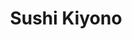---
layout: place
title: "Sushi Kiyono"
permalink: /california/beverly-hills/sushi-kiyono.html
stateAbbr: CA
stateName: California
cityName: Beverly Hills
place_id: ChIJf7Fsj_u7woARm1XWYSccf4k
photos:
  - name: >-
      places/ChIJf7Fsj_u7woARm1XWYSccf4k/photos/AeeoHcI3zgMffV1BoEHlrM2aVW1NGRyLGmWbiPnaMSaRcfXFkdSSLEpKSpJDISRfmRzqNTa3S4Il6x8s8TlT3Q6hntU3EFPcZVKoiGPuNHDfkjZL-EzlXS-NL3D-kONkOLmmue5aOdm4_ZX-xkD7tm42VFxxsgddKEHMmMadHunh6UVd3Q0oFNq5rM2PcDw5SUvuaX-HDkBjmwzT1Mq24y3ZAlT5ENKHMrsaXIseYbu9Zco4gwgP50ZrW4mW1UDnKOYvfKT1wyIafbUFlsHd5rKJPtEfVHace5aC9ctwC1mRbLXv4-1lRHTtK8LzuyOOVa4FtzgdNCwSqlqhQlo0iVbgbIx76JjiN0maiIumVHjY_Hawv7O4J3sE3aPhbGO-Ti7668hQnwi2yhZ-sc9CtDwLKCnQGl_FtXh99L0vQ1jpWEZ7zA0
    widthPx: 3024
    heightPx: 4032
    authorAttributions:
      - displayName: Nils Hünerfürst
        uri: https://maps.google.com/maps/contrib/108980284740580063383
        photoUri: >-
          https://lh3.googleusercontent.com/a-/ALV-UjWF-GziTREwrnOSEUZhREw7sXnscPb9E0kvVIYN2U9qTJCabDYj=s100-p-k-no-mo
    flagContentUri: >-
      https://www.google.com/local/imagery/report/?cb_client=maps_api_places.places_api&image_key=!1e10!2sCIHM0ogKEICAgIC-q6rW7wE&hl=en-US
    googleMapsUri: >-
      https://www.google.com/maps/place//data=!3m4!1e2!3m2!1sCIHM0ogKEICAgIC-q6rW7wE!2e10!4m2!3m1!1s0x80c2bbfb8f6cb17f:0x897f1c2761d6559b
  - name: >-
      places/ChIJf7Fsj_u7woARm1XWYSccf4k/photos/AeeoHcIlEf6A-9WVYEzjq0j5jhQ76Hmp7V_Y3Bsqsk59_DoCYQm2GH3MVd3jkx0GhODlxSAl3op-PrLhEcp0rlXhn1JksZQB-8KQhVfZIAsGz_W_QDf64TvzYfNl_-t-i3kkOvhdhvSfHS1iGTaHjV1HxItPK9dvB4Caq9UxMbLwblLdFF4PtMFIxA2tWkdnMse0zKMbjqP8hR7w1mucMxOziUXkhhsSFhblj3venRw6buHRPEUwXVLA0IS0PW5hhaFCg2jkJ5I4zezvqjOKsV6zthrMAcvwn4uwyG8GmfZY0jaoCQivLq3tBhyxUbFZQfVR_MiaVuccjIfrSqPefq3BwZJKaHVS8icGx4Y5oJAhOcwTI0olVlhnEF8ctJ4awAmVWtR78R1vC3RoU5hxdR6BdDrWtVMPR4jmiLUCO3MA6alI5g
    widthPx: 4032
    heightPx: 2268
    authorAttributions:
      - displayName: Sendhil Kolandaivel
        uri: https://maps.google.com/maps/contrib/103832587633873437424
        photoUri: >-
          https://lh3.googleusercontent.com/a-/ALV-UjUvPWHJTZ4k95dlqPpDry8UOBjWqsolWJEW9nagXB89o9PPjTVX=s100-p-k-no-mo
    flagContentUri: >-
      https://www.google.com/local/imagery/report/?cb_client=maps_api_places.places_api&image_key=!1e10!2sCIHM0ogKEICAgIDutbCsUw&hl=en-US
    googleMapsUri: >-
      https://www.google.com/maps/place//data=!3m4!1e2!3m2!1sCIHM0ogKEICAgIDutbCsUw!2e10!4m2!3m1!1s0x80c2bbfb8f6cb17f:0x897f1c2761d6559b
  - name: >-
      places/ChIJf7Fsj_u7woARm1XWYSccf4k/photos/AeeoHcJS1xslFbHRvxbTN3a-wRGVTx61zi1k5mqrb-Rtxs1D2YB3sru-RSBVtVqnOE-FyJIMeKM-tuHSVcpMGZ-WpeNEAOHOZQshTCS_rCXUu4j2gFif81NZZGST-Ik36BHj8N6Yo6lQ71TEVAmGvS-T_NxuZEAk7_AVUpr95kG9I-Fr616iw_E9Uf5PgOxhpzRpGnRE_Uq3h5lqGA2OwwSHvnBgsdkn9sWsBiecF-fm2YdlNxLpAVPaSZKF0pglDqCw3Je2wgvh7JYXD3Ipn5_Y1VWwoqnO1EMD1R8YFg5P8xKZfdeOYMaNDD3i6gnt3YZr_gH1i9HJ35bVIYc0ZO0Map4DSMd9hqlQHmFtsEwmSD6N0BMrQMrKRhU9eWGPgrDG-u0E5vqXWG-acurCMR2wLinpOlS0_zorG7OeURaGc0q8nus
    widthPx: 3024
    heightPx: 4032
    authorAttributions:
      - displayName: Jeff Aguero
        uri: https://maps.google.com/maps/contrib/101672438400341524494
        photoUri: >-
          https://lh3.googleusercontent.com/a-/ALV-UjWwjjrbV2Ht0KDTIkXPL5I6sme7S-QFb_Jh_nMVUh-bgPZILICR8A=s100-p-k-no-mo
    flagContentUri: >-
      https://www.google.com/local/imagery/report/?cb_client=maps_api_places.places_api&image_key=!1e10!2sCIHM0ogKEICAgIDO9L-pzAE&hl=en-US
    googleMapsUri: >-
      https://www.google.com/maps/place//data=!3m4!1e2!3m2!1sCIHM0ogKEICAgIDO9L-pzAE!2e10!4m2!3m1!1s0x80c2bbfb8f6cb17f:0x897f1c2761d6559b
  - name: >-
      places/ChIJf7Fsj_u7woARm1XWYSccf4k/photos/AeeoHcLNrQUa2oO-uYYWEv_AujPQOOvQYcA4sf6qwRfRYZAqtk4IfJEaHRzcPxf4BnReJmMbwDJoKIuEdo4l-7k8whK8HPM48RNyXpldww9MO81h0Tubs6Us1KSM_5xW6Erxr3GrilIJJYgpz9W3zaQW3_U7QLb1fxX6E71_C_pzjTdoP8oK9lUW8LbED0Q6AzPyeSnResdng2MPGYA8mS3GA2AYoOHD9lSZKlfyRyMWHjUTlg9226IPGvR5s-bmGv0SPBA8261xLaNQ7yKK9Q7kq_LKoLG1oKmsYezPcUyyjF_AyrUh3VKGYIclcgoa7DRM5tnN0767SfXpui5LP4uDS0-GR2HvTSVByLtXTmH0Ohcb-DeL7AFUvcBredLUvOe5e-A-4LM8DqhW3twn0q0X1-f924UlMEfueGCCtAqDOO4ucss
    widthPx: 3024
    heightPx: 4032
    authorAttributions:
      - displayName: Olga Bailess
        uri: https://maps.google.com/maps/contrib/111321977474592773185
        photoUri: >-
          https://lh3.googleusercontent.com/a-/ALV-UjUtJubnmSLcilsJIE9l_Y-oOguZsrD4fZOYemtYNlHGWF3bnL-FXg=s100-p-k-no-mo
    flagContentUri: >-
      https://www.google.com/local/imagery/report/?cb_client=maps_api_places.places_api&image_key=!1e10!2sCIHM0ogKEICAgIDvgsqG3gE&hl=en-US
    googleMapsUri: >-
      https://www.google.com/maps/place//data=!3m4!1e2!3m2!1sCIHM0ogKEICAgIDvgsqG3gE!2e10!4m2!3m1!1s0x80c2bbfb8f6cb17f:0x897f1c2761d6559b
  - name: >-
      places/ChIJf7Fsj_u7woARm1XWYSccf4k/photos/AeeoHcIHr4G_ZKffuUlbJ3qKml3PKOYIE-OMcr18oQsYZICnY7LhCiAPQLRZvHwpevheY4hoABj15gPG4C_M0l5Zhh_aGh6TZeQKq4YIrIpvFFGYKbJaMnWDwWjGyfgSdQWwSyk-VwuaikNUe9anUAZgAGmwF8rc11QVZzn6ocx0kOXGA9uXUOItYLggHXcz7YElayP3KQOKcqK5X8DIwFw5p43NSFKe00l4K-WHAWKy4GrZg8JpW1dASBH_inVCYLb1v9sDLJ4sltMAhXAF3cAcbIncEiv4p6PRwKYGJSmzZqC87QXOzMWnht3X6LxkTvzLHYuF1oXV5NkXJs7KtBzE-aaHMK5igD-GJimIWKJIRQil10NNYi802vbrbJhC3Xnpp7elrYJUsv79sAA7yLYbKwGeD6nqVw2IqpbBbDnwbrSNBQ
    widthPx: 3840
    heightPx: 2160
    authorAttributions:
      - displayName: Derek Ogilvie
        uri: https://maps.google.com/maps/contrib/113558573880709675820
        photoUri: >-
          https://lh3.googleusercontent.com/a/ACg8ocLsHiUOaA8HMEO5mjLQncI0sO40-2l3hjxtR951oBBQLBEvIQ=s100-p-k-no-mo
    flagContentUri: >-
      https://www.google.com/local/imagery/report/?cb_client=maps_api_places.places_api&image_key=!1e10!2sCIHM0ogKEICAgICZrKW_Pw&hl=en-US
    googleMapsUri: >-
      https://www.google.com/maps/place//data=!3m4!1e2!3m2!1sCIHM0ogKEICAgICZrKW_Pw!2e10!4m2!3m1!1s0x80c2bbfb8f6cb17f:0x897f1c2761d6559b
  - name: >-
      places/ChIJf7Fsj_u7woARm1XWYSccf4k/photos/AeeoHcLBhN1cwuWrxLgycGomB7Eajoevhu3vJPcHEYYarvF8Zoa7kcwMHxAIZC_juGobu0UqfKvCdzVdqk2z7qV9ud6SGKPLz4bQoZ5TWKrtkTr8vErAUKmafehXZnNPftMzcFTWsMglBfQ_6cljpLfFBdRFYN8yF8vcKOy5ztJouTcjwb-4jz8TkRy3Meckp5uYNpAw535OwzLN8zNtUxVcVoUTmQ-9QTecYaXhrjdmo9LJrutIlT7fSfzWdAcacFTkdWsnACQ3d_9OZZumGXK_zBy2_sBrPclPSIaiwjD9_IxcOLQtDGomPL-7R8nqdQsoZM4qCQ8sFm74gYJVJ5JIGKJhqGXJ8-zF-AFd-bRmBMljlmyJ5Moh5oIJLrFd7aohDp-ylZ9pAfTwpx_ZNar346H9pXbqdDqAV2sV1GQLctIFtFgR
    widthPx: 3024
    heightPx: 4032
    authorAttributions:
      - displayName: Steven Ignacio
        uri: https://maps.google.com/maps/contrib/104156635139215804554
        photoUri: >-
          https://lh3.googleusercontent.com/a-/ALV-UjVKPO_6alL7MDmFyw2E_z0bokdFEy6Dua1FeV9z_uCH5Yt7AmZWHA=s100-p-k-no-mo
    flagContentUri: >-
      https://www.google.com/local/imagery/report/?cb_client=maps_api_places.places_api&image_key=!1e10!2sCIHM0ogKEICAgIDup5S1zAE&hl=en-US
    googleMapsUri: >-
      https://www.google.com/maps/place//data=!3m4!1e2!3m2!1sCIHM0ogKEICAgIDup5S1zAE!2e10!4m2!3m1!1s0x80c2bbfb8f6cb17f:0x897f1c2761d6559b
  - name: >-
      places/ChIJf7Fsj_u7woARm1XWYSccf4k/photos/AeeoHcKq95ZiGLor5hK_1PULIIqV5SfTJYW9XLI_eNtDtSEZjBLMHeBFsfH6X2aJu5Xi7IDfLODrGRHTHAElNZ9q5DmnXl2miAjro67K3od4btALoAHtxQhMWZxYDDNDgFMR5LjfGionPMqGUTGD2Wg3pz02cgsfiy_HH_EGHeG8cPXRXSpoj04RytAHoDbrtEW7Fs0UJgx3QEAl4Q6_XLSat-6W53ymKFCbbM7bdNeGZRiJSxHMRDnilUICVwIC1YQD0E_yM7PmgPaX0L0NHYmoaq0npuOXZntnYXpYleFsgf45dL-rERTsGxs8wieAFs8PLzT2LBjuVovqMHnnD-ubDULt4006IsHukQJhBeVt_eXpYqQarbgDp1FU6j5_8sZWSOR9zmwIvlZ5aiui5SaCX09nvUFsEt6eur0IMzxa931HKQ
    widthPx: 3000
    heightPx: 4000
    authorAttributions:
      - displayName: Hedieh YS
        uri: https://maps.google.com/maps/contrib/116267625160527493751
        photoUri: >-
          https://lh3.googleusercontent.com/a/ACg8ocKmviZG5n9x-ypDy0kTG1yw0axjdvybxrcHLD3SwZwkTTIOzA=s100-p-k-no-mo
    flagContentUri: >-
      https://www.google.com/local/imagery/report/?cb_client=maps_api_places.places_api&image_key=!1e10!2sCIHM0ogKEICAgICDgP_gKQ&hl=en-US
    googleMapsUri: >-
      https://www.google.com/maps/place//data=!3m4!1e2!3m2!1sCIHM0ogKEICAgICDgP_gKQ!2e10!4m2!3m1!1s0x80c2bbfb8f6cb17f:0x897f1c2761d6559b
  - name: >-
      places/ChIJf7Fsj_u7woARm1XWYSccf4k/photos/AeeoHcKh8XFY2g_tP9j4dwicmt_XJsmTuSr7ui6nEfnxWDASzdwFXR7dJWmczkLJijsoEI9mr5i5I-1xq_9vRv4l8LD1OQnxsVWHOvc9LVGwX0jO3-kCd7s9c_l3WzZAuzqCjEwlRs45auiWC2ZPa0xUxA2NI3FOkDYyOzk7UhYS1G8Dp1QdznlvkUXLrdRO1ZpyyQfnDIpvdjfD6yvw7sB95LP-LGNAXoYiu0voaEZT_zypPdJo0nykWH2lXKdosC3hUiBEmkKfhKgFbws6gYBgepWK25UaS2gumjASZmWdHmqREgMTyg4JvaCe-nCpPyolX0L_amYi7yktJpWX9P3TCj64x_iXWCzjAnt2oU6CPJTVc1Acg55-ZXDgeonv-EAGRXppKGRaj5Uk9AVkyccgCHe0bGhq-lkY65MrYzIRtze7IY0x
    widthPx: 1800
    heightPx: 4000
    authorAttributions:
      - displayName: Cristina Jimenez
        uri: https://maps.google.com/maps/contrib/101807810122453157284
        photoUri: >-
          https://lh3.googleusercontent.com/a-/ALV-UjW2RpcFzP8EtFPk1LwfNSTqKskqx17zloBtleDVoYFpgiIlGmkeJQ=s100-p-k-no-mo
    flagContentUri: >-
      https://www.google.com/local/imagery/report/?cb_client=maps_api_places.places_api&image_key=!1e10!2sCIHM0ogKEICAgIDe896RsgE&hl=en-US
    googleMapsUri: >-
      https://www.google.com/maps/place//data=!3m4!1e2!3m2!1sCIHM0ogKEICAgIDe896RsgE!2e10!4m2!3m1!1s0x80c2bbfb8f6cb17f:0x897f1c2761d6559b
  - name: >-
      places/ChIJf7Fsj_u7woARm1XWYSccf4k/photos/AeeoHcJXrHXstZNQgTKrWsDHSF1RpS7RQ2_yh5awVzl3cvNcL4c8oLja4bV-L9vfXoRUde8k44T7RMqXdwLDMFd_--H63ZBl4UrkpXmQ9-2Jd73PYn2YTHS2fVZkpeHfZtmBbW7nn9kLsoGjWiTAiN2cR8LFqheQXf9RoZUzyMLwsmAzkYZ9kydgwnQHD1AMCEDcoUdHOqydtFUwTktMC3Zn2T3BdmFqVglw_PEPfFAoW6W0M6Ryftur5ICskrDiwWxDvNoSpCSaGZ3a51WURbj-E2NSH1kRXMDOSCyHx_lTo13T2MteQ89NEWlcTPiy2CdLGvLgpaBc8ZiHatBSbxeal45EXMXOAcs_FL40V6I2P3G5q-UYiFo21rGpj0RUfSpAH6p6j9BFLPjA-U6g6wTWDKMin_KvagIrS_DECG4ChSE
    widthPx: 4000
    heightPx: 1800
    authorAttributions:
      - displayName: Cristina Jimenez
        uri: https://maps.google.com/maps/contrib/101807810122453157284
        photoUri: >-
          https://lh3.googleusercontent.com/a-/ALV-UjW2RpcFzP8EtFPk1LwfNSTqKskqx17zloBtleDVoYFpgiIlGmkeJQ=s100-p-k-no-mo
    flagContentUri: >-
      https://www.google.com/local/imagery/report/?cb_client=maps_api_places.places_api&image_key=!1e10!2sCIHM0ogKEICAgIDe896RKg&hl=en-US
    googleMapsUri: >-
      https://www.google.com/maps/place//data=!3m4!1e2!3m2!1sCIHM0ogKEICAgIDe896RKg!2e10!4m2!3m1!1s0x80c2bbfb8f6cb17f:0x897f1c2761d6559b
  - name: >-
      places/ChIJf7Fsj_u7woARm1XWYSccf4k/photos/AeeoHcLTSFMEb-9buPmD491ANTdEgOrj90rS079UPssVNx56QtJgnq5B2FMiXFlPlEAfXKTmJVhlYg3aTeqSH1oedG__R91wT9Of1PoNTir1xKFG3uRKXofpSYjqot2_mG5WAF5a-xZzjkCqDFZt4cMVlROqxWXuXuAPiYCFtAdlWz0egU4nZnotk7Pcp0YPe5WrpLLJR5bA37QC3YVpzCnFd_eT7raRjeI9AAfFfMSCUbu7hNYhqgqaqQftV_PIXFc3cT8EsYBphfGeBVnO4L8f8bOv3ar48H9A56UsQ55Zb_4d2fQ6uTPfohk2TrEaCcc1GG2k0a1nCO4uwuhEcDwNZXgl3gGcT-zPRuDebLMYhqgO1JGJMqdjzRK-Gos4tfcmnzSjXM0wEvIi6s5XqkT0brhbLS7MXDUhWGQPTSZeufwroQ
    widthPx: 4000
    heightPx: 1800
    authorAttributions:
      - displayName: Cristina Jimenez
        uri: https://maps.google.com/maps/contrib/101807810122453157284
        photoUri: >-
          https://lh3.googleusercontent.com/a-/ALV-UjW2RpcFzP8EtFPk1LwfNSTqKskqx17zloBtleDVoYFpgiIlGmkeJQ=s100-p-k-no-mo
    flagContentUri: >-
      https://www.google.com/local/imagery/report/?cb_client=maps_api_places.places_api&image_key=!1e10!2sCIHM0ogKEICAgIDe897CWQ&hl=en-US
    googleMapsUri: >-
      https://www.google.com/maps/place//data=!3m4!1e2!3m2!1sCIHM0ogKEICAgIDe897CWQ!2e10!4m2!3m1!1s0x80c2bbfb8f6cb17f:0x897f1c2761d6559b
address: 255 S Beverly Dr, Beverly Hills, CA 90212, USA
street: 255 S Beverly Dr
city: Beverly Hills
state: CA
zip: '90212'
country: USA
neighborhood: null
latitude: '34.063097'
longitude: '-118.399275'
accessibility_options:
  wheelchairAccessibleParking: true
  wheelchairAccessibleEntrance: true
  wheelchairAccessibleRestroom: true
  wheelchairAccessibleSeating: true
business_status: OPERATIONAL
name: Sushi Kiyono
google_maps_links:
  directionsUri: >-
    https://www.google.com/maps/dir//''/data=!4m7!4m6!1m1!4e2!1m2!1m1!1s0x80c2bbfb8f6cb17f:0x897f1c2761d6559b!3e0
  placeUri: https://maps.google.com/?cid=9907668660709119387
  writeAReviewUri: >-
    https://www.google.com/maps/place//data=!4m3!3m2!1s0x80c2bbfb8f6cb17f:0x897f1c2761d6559b!12e1
  reviewsUri: >-
    https://www.google.com/maps/place//data=!4m4!3m3!1s0x80c2bbfb8f6cb17f:0x897f1c2761d6559b!9m1!1b1
  photosUri: >-
    https://www.google.com/maps/place//data=!4m3!3m2!1s0x80c2bbfb8f6cb17f:0x897f1c2761d6559b!10e5
primary_type: Sushi Restaurant
opening_hours:
  regular: null
  current: null
secondary_opening_hours:
  regular:
    weekdayDescriptions: null
    type: null
  current:
    weekdayDescriptions: null
    type: null
phone: null
price_level: null
price_range: null
rating: null
rating_count: 0
website: null
description: null
reviews: null
parking_options: null
payment_options: null
allow_dogs: null
curbside_pickup: null
delivery: null
dine_in: null
good_for_children: null
good_for_groups: null
good_for_sports: null
live_music: null
menu_for_children: null
outdoor_seating: null
reservable: null
restroom: null
serves_beer: null
serves_breakfast: null
serves_brunch: null
serves_cocktails: null
serves_coffee: null
serves_dinner: null
serves_dessert: null
serves_lunch: null
serves_vegetarian_food: null
serves_wine: null
takeout: null

---